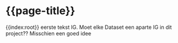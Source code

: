 # {{page-title}} 
{{index:root}}
eerste tekst IG. Moet elke Dataset een aparte IG in dit project??
Misschien een goed idee
